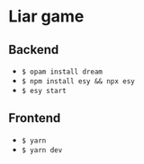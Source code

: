 # Liar game

## Backend

- `$ opam install dream`
- `$ npm install esy && npx esy`
- `$ esy start`

## Frontend

- `$ yarn`
- `$ yarn dev`
